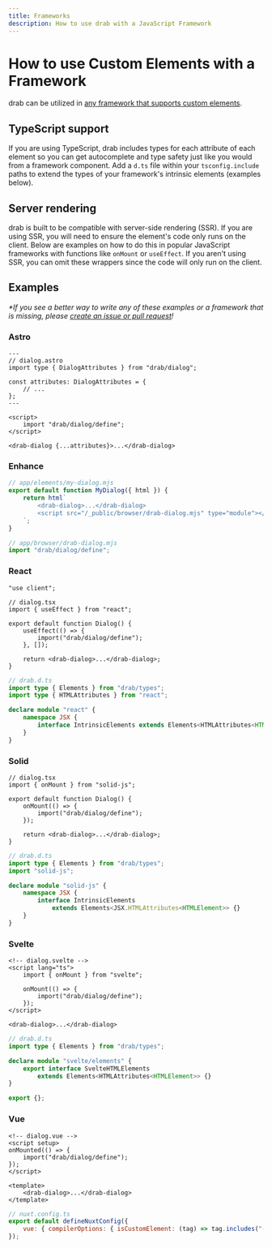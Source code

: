 ```yaml
---
title: Frameworks
description: How to use drab with a JavaScript Framework
---
```


# How to use Custom Elements with a Framework

drab can be utilized in [any framework that supports custom elements](https://custom-elements-everywhere.com/).

## TypeScript support

If you are using TypeScript, drab includes types for each attribute of each element so you can get autocomplete and type safety just like you would from a framework component. Add a `d.ts` file within your `tsconfig.include` paths to extend the types of your framework's intrinsic elements (examples below).

## Server rendering

drab is built to be compatible with server-side rendering (SSR). If you are using SSR, you will need to ensure the element's code only runs on the client. Below are examples on how to do this in popular JavaScript frameworks with functions like `onMount` or `useEffect`. If you aren't using SSR, you can omit these wrappers since the code will only run on the client.

## Examples

_\*If you see a better way to write any of these examples or a framework that is missing, please [create an issue or pull request](https://github.com/rossrobino/drab/issues)!_

### Astro

```astro
---
// dialog.astro
import type { DialogAttributes } from "drab/dialog";

const attributes: DialogAttributes = {
	// ...
};
---

<script>
	import "drab/dialog/define";
</script>

<drab-dialog {...attributes}>...</drab-dialog>
```

### Enhance

```js
// app/elements/my-dialog.mjs
export default function MyDialog({ html }) {
	return html`
		<drab-dialog>...</drab-dialog>
		<script src="/_public/browser/drab-dialog.mjs" type="module"></script>
	`;
}
```

```js
// app/browser/drab-dialog.mjs
import "drab/dialog/define";
```

### React

```tsx
"use client";

// dialog.tsx
import { useEffect } from "react";

export default function Dialog() {
	useEffect(() => {
		import("drab/dialog/define");
	}, []);

	return <drab-dialog>...</drab-dialog>;
}
```

```ts
// drab.d.ts
import type { Elements } from "drab/types";
import type { HTMLAttributes } from "react";

declare module "react" {
	namespace JSX {
		interface IntrinsicElements extends Elements<HTMLAttributes<HTMLElement>> {}
	}
}
```

### Solid

```tsx
// dialog.tsx
import { onMount } from "solid-js";

export default function Dialog() {
	onMount(() => {
		import("drab/dialog/define");
	});

	return <drab-dialog>...</drab-dialog>;
}
```

```ts
// drab.d.ts
import type { Elements } from "drab/types";
import "solid-js";

declare module "solid-js" {
	namespace JSX {
		interface IntrinsicElements
			extends Elements<JSX.HTMLAttributes<HTMLElement>> {}
	}
}
```

### Svelte

```svelte
<!-- dialog.svelte -->
<script lang="ts">
	import { onMount } from "svelte";

	onMount(() => {
		import("drab/dialog/define");
	});
</script>

<drab-dialog>...</drab-dialog>
```

```ts
// drab.d.ts
import type { Elements } from "drab/types";

declare module "svelte/elements" {
	export interface SvelteHTMLElements
		extends Elements<HTMLAttributes<HTMLElement>> {}
}

export {};
```

### Vue

```vue
<!-- dialog.vue -->
<script setup>
onMounted(() => {
	import("drab/dialog/define");
});
</script>

<template>
	<drab-dialog>...</drab-dialog>
</template>
```

```js
// nuxt.config.ts
export default defineNuxtConfig({
	vue: { compilerOptions: { isCustomElement: (tag) => tag.includes("-") } },
});
```
